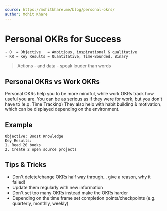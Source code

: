 ```yaml
---
source: https://mohitkhare.me/blog/personal-okrs/
author: Mohit Khare
---
```


# Personal OKRs for Success
```
- O  = Objective   = Ambitious, inspirational & qualitative
- KR = Key Results = Quantitative, Time-Bounded, Binary
```
> Actions - and data - speak louder than words

## Personal OKRs vs Work OKRs
Personal OKRs help you to be more mindful, while work OKRs track how useful you are.
You can be as serious as if they were for work, but you don't have to (e.g. Time Tracking)
They also help with habit building & motivation, which can be displayed depending on the environment.

## Example
```
Objective: Boost Knowledge
Key Results:
1. Read 20 books
2. Create 2 open source projects
```

## Tips & Tricks
- Don't delete/change OKRs half way through... give a reason, why it failed!
- Update them regularly with new information
- Don't set too many OKRs instead make the OKRs harder
- Depending on the time frame set completion points/checkpoints (e.g. quarterly, monthly, weekly)

